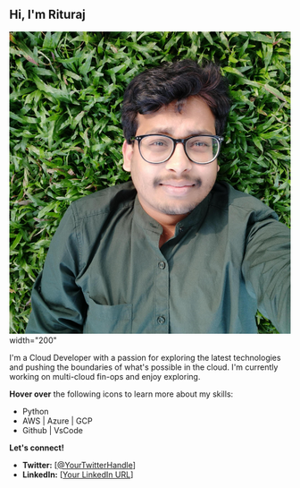##  Hi, I'm Rituraj

![Your Avatar](https://github.com/riturajreso/riturajreso/blob/main/Rituraj_PIC.png) width="200"

I'm a Cloud Developer with a passion for exploring the latest technologies and pushing the boundaries of what's possible in the cloud. I'm currently working on multi-cloud fin-ops and enjoy exploring.

**Hover over** the following icons to learn more about my skills:

*  Python
*  AWS | Azure | GCP
*  Github | VsCode 


**Let's connect!**

* **Twitter:** [[@YourTwitterHandle](https://twitter.com/i_m_Rituraj)]
* **LinkedIn:** [[Your LinkedIn URL](https://www.linkedin.com/in/riturajreso/)]
